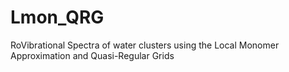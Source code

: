 # Lmon_QRG
RoVibrational Spectra of water clusters using the Local Monomer Approximation and Quasi-Regular Grids
